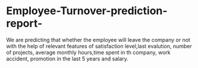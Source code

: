 # Employee-Turnover-prediction-report-
 We are predicting that whether the employee will leave the company or not with the help of relevant features of satisfaction level,last evalution, number of projects, average monthly hours,time spent in th company, work accident, promotion in the last 5 years and salary.
